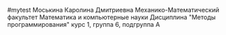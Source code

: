#mytest 
Моськина
Каролина
Дмитриевна
Механико-Математический факультет 
Математика и компьютерные науки
Дисциплина "Методы программирования"
курс 1, группа 6, подгруппа А

